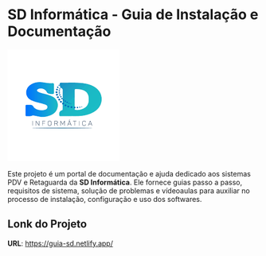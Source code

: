 # SD Informática - Guia de Instalação e Documentação

![Logo SD Informática](src/assets/logo-sd.png)

Este projeto é um portal de documentação e ajuda dedicado aos sistemas PDV e Retaguarda da **SD Informática**. 
Ele fornece guias passo a passo, requisitos de sistema, solução de problemas e vídeoaulas para auxiliar 
no processo de instalação, configuração e uso dos softwares.

## Lonk do Projeto

**URL**: https://guia-sd.netlify.app/

